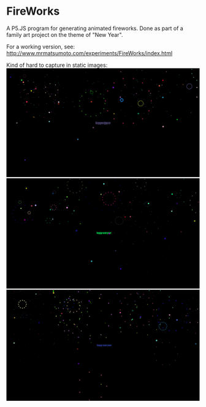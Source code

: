 # FireWorks

A P5.JS program for generating animated fireworks. Done as part of a family art project on the theme of "New Year".

For a working version, see: http://www.mrmatsumoto.com/experiments/FireWorks/index.html

Kind of hard to capture in static images:
![Image 1](https://github.com/rbanks1/FireWorks/blob/master/images/Fireworks%20(1).png?raw=true)
![Image 2](https://github.com/rbanks1/FireWorks/blob/master/images/Fireworks%20(2).png?raw=true)
![Image 3](https://github.com/rbanks1/FireWorks/blob/master/images/Fireworks%20(3).png?raw=true)
